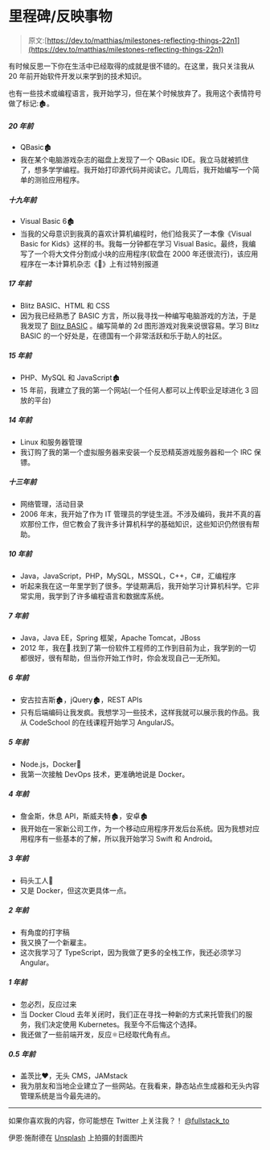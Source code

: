 # 里程碑/反映事物

> 原文:[https://dev.to/matthias/milestones-reflecting-things-22n1](https://dev.to/matthias/milestones-reflecting-things-22n1)

有时候反思一下你在生活中已经取得的成就是很不错的。在这里，我只关注我从 20 年前开始软件开发以来学到的技术知识。

也有一些技术或编程语言，我开始学习，但在某个时候放弃了。我用这个表情符号做了标记:🏚。

##### [](#20-years-ago)20 年前

*   QBasic🏚
*   我在某个电脑游戏杂志的磁盘上发现了一个 QBasic IDE。我立马就被抓住了，想多学学编程。我开始打印源代码并阅读它。几周后，我开始编写一个简单的测验应用程序。

##### [](#19-years-ago)十九年前

*   Visual Basic 6🏚
*   当我的父母意识到我真的喜欢计算机编程时，他们给我买了一本像《Visual Basic for Kids》这样的书。我每一分钟都在学习 Visual Basic。最终，我编写了一个将大文件分割成小块的应用程序(软盘在 2000 年还很流行)，该应用程序在一本计算机杂志《🥳》上有过特别报道

##### [](#17-years-ago)17 年前

*   Blitz BASIC、HTML 和 CSS
*   因为我已经熟悉了 BASIC 方言，所以我寻找一种编写电脑游戏的方法，于是我发现了 [Blitz BASIC](https://en.wikipedia.org/wiki/Blitz_BASIC) 。编写简单的 2d 图形游戏对我来说很容易。学习 Blitz BASIC 的一个好处是，在德国有一个非常活跃和乐于助人的社区。

##### [](#15-years-ago)15 年前

*   PHP、MySQL 和 JavaScript🏚
*   15 年前，我建立了我的第一个网站(一个任何人都可以上传职业足球进化 3 回放的平台)

##### [](#14-years-ago)14 年前

*   Linux 和服务器管理
*   我订购了我的第一个虚拟服务器来安装一个反恐精英游戏服务器和一个 IRC 保镖。

##### [](#13-years-ago)十三年前

*   网络管理，活动目录
*   2006 年末，我开始了作为 IT 管理员的学徒生涯。不涉及编码，我并不真的喜欢那份工作，但它教会了我许多计算机科学的基础知识，这些知识仍然很有帮助。

##### [](#10-years-ago)10 年前

*   Java，JavaScript，PHP，MySQL，MSSQL，C++，C#，汇编程序
*   听起来我在这一年里学到了很多。学徒期满后，我开始学习计算机科学。它非常实用，我学到了许多编程语言和数据库系统。

##### [](#7-years-ago)7 年前

*   Java，Java EE，Spring 框架，Apache Tomcat，JBoss
*   2012 年，我在🥳.找到了第一份软件工程师的工作到目前为止，我学到的一切都很好，很有帮助，但当你开始工作时，你会发现自己一无所知。

##### [](#6-years-ago)6 年前

*   安古拉吉斯🏚，jQuery🏚，REST APIs
*   只有后端编码让我发疯。我想学习一些技术，这样我就可以展示我的作品。我从 CodeSchool 的在线课程开始学习 AngularJS。

##### [](#5-years-ago)5 年前

*   Node.js，Docker🐳
*   我第一次接触 DevOps 技术，更准确地说是 Docker。

##### [](#4-years-ago)4 年前

*   詹金斯，休息 API，斯威夫特🏚，安卓🏚
*   我开始在一家新公司工作，为一个移动应用程序开发后台系统。因为我想对应用程序有一些基本的了解，所以我开始学习 Swift 和 Android。

##### [](#3-years-ago)3 年前

*   码头工人🐳
*   又是 Docker，但这次更具体一点。

##### [](#2-years-ago)2 年前

*   有角度的打字稿
*   我又换了一个新雇主。
*   这次我学习了 TypeScript，因为我做了更多的全栈工作，我还必须学习 Angular。

##### [](#1-year-ago)1 年前

*   忽必烈，反应过来
*   当 Docker Cloud 去年关闭时，我们正在寻找一种新的方式来托管我们的服务，我们决定使用 Kubernetes。我至今不后悔这个选择。
*   我还做了一些前端开发，反应⚛️已经取代角有点。

##### [](#05-years-ago)0.5 年前

*   盖茨比❤️，无头 CMS，JAMstack
*   我为朋友和当地企业建立了一些网站。在我看来，静态站点生成器和无头内容管理系统是当今最先进的。

* * *

如果你喜欢我的内容，你可能想在 Twitter 上关注我？！ [@fullstack_to](https://twitter.com/fullstack_to)

伊恩·施耐德在 [Unsplash](https://unsplash.com/photos/TamMbr4okv4?utm_source=unsplash&utm_medium=referral&utm_content=creditCopyText) 上拍摄的封面图片